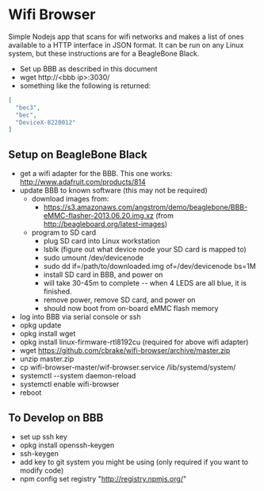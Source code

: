 Wifi Browser
============

Simple Nodejs app that scans for wifi networks and makes a list of ones available
to a HTTP interface in JSON format.  It can be run on any Linux system, but
these instructions are for a BeagleBone Black.

* Set up BBB as described in this document
* wget http://\<bbb ip\>:3030/
* something like the following is returned:

```json
[
  "bec3",
  "bec",
  "DeviceX-8220012"
]
```

Setup on BeagleBone Black
-------------------------

* get a wifi adapter for the BBB.  This one works: http://www.adafruit.com/products/814
* update BBB to known software (this may not be required)
    * download images from:
        * https://s3.amazonaws.com/angstrom/demo/beaglebone/BBB-eMMC-flasher-2013.06.20.img.xz (from http://beagleboard.org/latest-images)
    * program to SD card
        * plug SD card into Linux workstation
        * lsblk (figure out what device node your SD card is mapped to)
        * sudo umount /dev/devicenode 
        * sudo dd if=/path/to/downloaded.img of=/dev/devicenode bs=1M
        * install SD card in BBB, and power on
        * will take 30-45m to complete -- when 4 LEDS are all blue, it is finished.
        * remove power, remove SD card, and power on
        * should now boot from on-board eMMC flash memory
* log into BBB via serial console or ssh
* opkg update
* opkg install wget
* opkg install linux-firmware-rtl8192cu (required for above wifi adapter)
* wget https://github.com/cbrake/wifi-browser/archive/master.zip
* unzip master.zip
* cp wifi-browser-master/wif-browser.service /lib/systemd/system/
* systemctl --system daemon-reload
* systemctl enable wifi-browser
* reboot

To Develop on BBB
-----------------

* set up ssh key
 * opkg install openssh-keygen
 * ssh-keygen
 * add key to git system you might be using (only required if you want to modify code)
* npm config set registry "http://registry.npmjs.org/"







